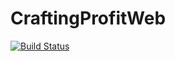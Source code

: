 # CraftingProfitWeb
[![Build Status](https://travis-ci.org/johvik/CraftingProfitWeb.svg?branch=master)](https://travis-ci.org/johvik/CraftingProfitWeb)
